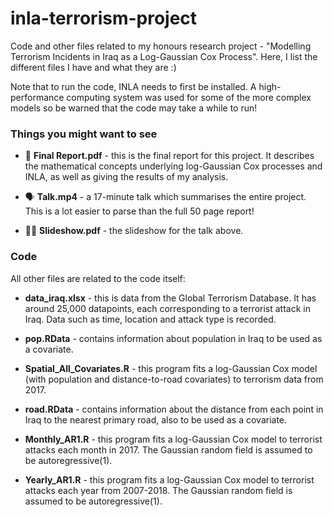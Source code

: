 # inla-terrorism-project
Code and other files related to my honours research project - "Modelling Terrorism Incidents in Iraq as a Log-Gaussian Cox Process". Here, I list the different files I have and what they are :)

Note that to run the code, INLA needs to first be installed. A high-performance computing system was used for some of the more complex models so be warned that the code may take a while to run!

### Things you might want to see

- 📒 **Final Report.pdf** - this is the final report for this project. It describes the mathematical concepts underlying log-Gaussian Cox processes and INLA, as well as giving the results of my analysis. 

- 🗣 **Talk.mp4** - a 17-minute talk which summarises the entire project. This is a lot easier to parse than the full 50 page report!

- 👩‍🏫 **Slideshow.pdf** - the slideshow for the talk above.

### Code
All other files are related to the code itself:

- **data_iraq.xlsx** - this is data from the Global Terrorism Database. It has around 25,000 datapoints, each corresponding to a terrorist attack in Iraq. Data such as time, location and attack type is recorded. 

- **pop.RData** - contains information about population in Iraq to be used as a covariate.

- **Spatial_All_Covariates.R** - this program fits a log-Gaussian Cox model (with population and distance-to-road covariates) to terrorism data from 2017.

- **road.RData** - contains information about the distance from each point in Iraq to the nearest primary road, also to be used as a covariate.

- **Monthly_AR1.R** - this program fits a log-Gaussian Cox model to terrorist attacks each month in 2017. The Gaussian random field is assumed to be autoregressive(1).

- **Yearly_AR1.R** - this program fits a log-Gaussian Cox model to terrorist attacks each year from 2007-2018. The Gaussian random field is assumed to be autoregressive(1).
